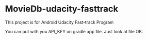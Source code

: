 # MovieDb-udacity-fasttrack
This project is for Android Udacity Fast-track Program

You can put with you API_KEY on gradle app file. Just look at file OK.
